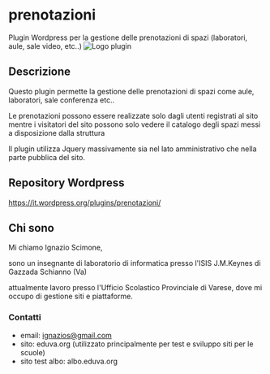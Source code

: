 # prenotazioni
Plugin Wordpress per la gestione delle prenotazioni di spazi (laboratori, aule, sale video, etc..)
![Logo plugin](https://ps.w.org/prenotazioni/assets/banner-772x250.png)
## Descrizione
Questo plugin permette la gestione delle prenotazioni di spazi come aule, laboratori, sale conferenza etc..

Le prenotazioni possono essere realizzate solo dagli utenti registrati al sito mentre i visitatori del sito possono solo vedere il catalogo degli spazi messi a disposizione dalla struttura

Il plugin utilizza Jquery massivamente sia nel lato amministrativo che nella parte pubblica del sito.

## Repository Wordpress
https://it.wordpress.org/plugins/prenotazioni/

## Chi sono
Mi chiamo Ignazio Scimone,

sono un insegnante di laboratorio di informatica presso l'ISIS J.M.Keynes di Gazzada Schianno (Va)

attualmente lavoro presso l'Ufficio Scolastico Provinciale di Varese, dove mi occupo di gestione siti e piattaforme.

### Contatti
* email: ignazios@gmail.com
* sito: eduva.org (utilizzato principalmente per test e sviluppo siti per le scuole)
* sito test albo: albo.eduva.org
